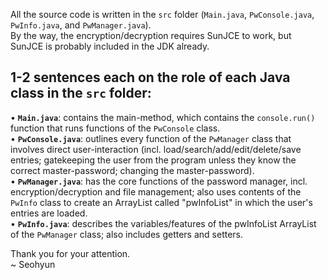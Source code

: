 All the source code is written in the `src` folder (`Main.java`, `PwConsole.java`, `PwInfo.java`, and `PwManager.java`).<br>
By the way, the encryption/decryption requires SunJCE to work, but SunJCE is probably included in the JDK already.


1-2 sentences each on the role of each Java class in the `src` folder: 
-
• <b>`Main.java`</b>: contains the main-method, which contains the `console.run()` function that runs functions of the `PwConsole` class.<br>
• <b>`PwConsole.java`</b>: outlines every function of the `PwManager` class that involves direct user-interaction (incl. load/search/add/edit/delete/save entries; gatekeeping the user from the program unless they know the correct master-password; changing the master-password).<br>
• <b>`PwManager.java`</b>: has the core functions of the password manager, incl. encryption/decryption and file management; also uses contents of the `PwInfo` class to create an ArrayList called "pwInfoList" in which the user's entries are loaded.<br>
• <b>`PwInfo.java`</b>: describes the variables/features of the pwInfoList ArrayList of the `PwManager` class; also includes getters and setters.<br>


Thank you for your attention.<br>
~ Seohyun

